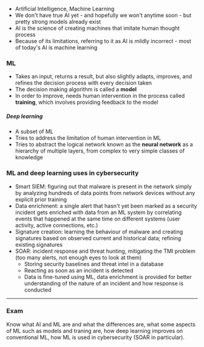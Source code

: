 - Artificial Intelligence, Machine Learning
- We don't have true AI yet - and hopefully we won't anytime soon - but pretty strong models already exist
- AI is the science of creating machines that imitate human thought process
- Because of its limitations, referring to it as AI is mildly incorrect - most of today's AI is machine learning

### ML

- Takes an input, returns a result, but also slightly adapts, improves, and refines the decision process with every decision taken
- The decision making algorithm is called a **model**
- In order to improve, needs human intervention in the process called **training**, which involves providing feedback to the model

##### Deep learning
- A subset of ML
- Tries to address the limitation of human intervention in ML
- Tries to abstract the logical network known as the **neural network** as a hierarchy of multiple layers, from complex to very simple classes of knowledge

### ML and deep learning uses in cybersecurity

- Smart SIEM: figuring out that malware is present in the network simply by analyzing hundreds of data points from network devices without any explicit prior training
- Data enrichment: a single alert that hasn't yet been marked as a security incident gets enriched with data from an ML system by correlating events that happened at the same time on different systems (user activity, active connections, etc.)
- Signature creation: learning the behaviour of malware and creating signatures based on observed current and historical data; refining existing signatures
- SOAR: incident response and threat hunting, mitigating the TMI problem (too many alerts, not enough eyes to look at them)
	- Storing security baselines and threat intel in a database
	- Reacting as soon as an incident is detected
	- Data is fine-tuned using ML, data enrichment is provided for better understanding of the nature of an incident and how response is conducted

---

### Exam

Know what AI and ML are and what the differences are, what some aspects of ML such as models and traning are, how deep learning improves on conventional ML, how ML is used in cybersecurity (SOAR in particular).
